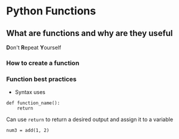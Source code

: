 # Python Functions

## What are functions and why are they useful

**D**on't **R**epeat **Y**ourself

### How to create a function
### Function best practices

- Syntax uses 
```
def function_name():
    return
```

Can use ``return`` to return a desired output and assign it to a variable 
```
num3 = add(1, 2)
```